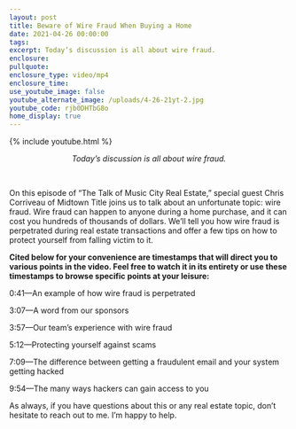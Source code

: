 ```yaml
---
layout: post
title: Beware of Wire Fraud When Buying a Home
date: 2021-04-26 00:00:00
tags:
excerpt: Today’s discussion is all about wire fraud.
enclosure:
pullquote:
enclosure_type: video/mp4
enclosure_time:
use_youtube_image: false
youtube_alternate_image: /uploads/4-26-21yt-2.jpg
youtube_code: rjb0DHTbG8o
home_display: true
---
```

{% include youtube.html %}

<center><em>Today’s discussion is all about wire fraud.</em></center>

&nbsp;

On this episode of “The Talk of Music City Real Estate,” special guest Chris Corriveau of Midtown Title joins us to talk about an unfortunate topic: wire fraud. Wire fraud can happen to anyone during a home purchase, and it can cost you hundreds of thousands of dollars. We’ll tell you how wire fraud is perpetrated during real estate transactions and offer a few tips on how to protect yourself from falling victim to it.&nbsp;

**Cited below for your convenience are timestamps that will direct you to various points in the video. Feel free to watch it in its entirety or use these timestamps to browse specific points at your leisure:&nbsp;**

0:41—An example of how wire fraud is perpetrated&nbsp;

3:07—A word from our sponsors&nbsp;

3:57—Our team’s experience with wire fraud

5:12—Protecting yourself against scams&nbsp;&nbsp;

7:09—The difference between getting a fraudulent email and your system getting hacked

9:54—The many ways hackers can gain access to you

As always, if you have questions about this or any real estate topic, don’t hesitate to reach out to me. I’m happy to help.

